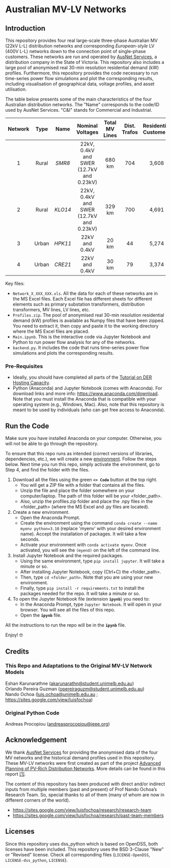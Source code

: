 # Australian MV-LV Networks

## Introduction

This repository provides four real large-scale three-phase Australian MV (22kV L-L) distribution networks and corresponding _European-style_ LV (400V L-L) networks down to the connection point of single-phase customers. These networks are run and operated by [AusNet Services](https://www.ausnetservices.com.au/), a distribution company in the State of Victoria. This repository also includes a large pool of anonymised real 30-min resolution residential demand (kW) profiles. Furthermore, this repository provides the code necessary to run time-series power flow simulations and plot the corresponding results, including visualisation of geographical data, voltage profiles, and asset utilisation.

The table below presents some of the main characteristics of the four Australian distribution networks. The "Name" corresponds to the code/ID used by AusNet Services. "C&I" stands for Commercial and Industrial. 

| Network | Type | Name | Nominal Voltages | Total MV Lines | Dist. Trafos | Residential Customers | C&I Customers |
| :---: | :---: | :---: | :---: | :---: | :---: | :---: | :---: |
| 1 | Rural | _SMR8_ | 22kV, 0.4kV and SWER (12.7kV and 0.23kV) | 680 km | 704 | 3,608 | 61 |
| 2 | Rural | _KLO14_ | 22kV, 0.4kV and SWER (12.7kV and 0.23kV) | 329 km | 700 | 4,691 | 24 |
| 3 | Urban | _HPK11_ | 22kV and 0.4kV | 20 km | 44 | 5,274 | 1 |
| 4 | Urban | _CRE21_ | 22kV and 0.4kV | 30 km | 79 | 3,374 | 9 |

Key files:
- `Network_X_XXX_XXX.xls`. All the data for each of these networks are in the MS Excel files. Each Excel file has different sheets for different elements such as primary substation transformers, distribution transformers, MV lines, LV lines, etc.
- `Profiles.zip`. The pool of anonymised real 30-min resolution residential demand (kW) profiles is available as Numpy files that have been zipped. You need to extract it, then copy and paste it to the working directory where the MS Excel files are placed.
- `Main.ipynb`. This is the interactive code via Jupyter Notebook and Python to run power flow analysis for any of the networks.
- `backend.py`. It includes the code that runs time-series power flow simulations and plots the corresponding results.

### Pre-Requisites
- Ideally, you should have completed all parts of the [Tutorial on DER Hosting Capacity](https://github.com/Team-Nando#1-tutorial-on-der-hosting-capacity).
- Python (Anaconda) and Jupyter Notebook (comes with Anaconda). For download links and more info: https://www.anaconda.com/download. Note that you must install the Anaconda that is compatible with your operating system (e.g., Windows, Mac). Also, note that this repository is meant to be used by individuals (who can get free access to Anaconda).

## Run the Code
Make sure you have installed Anaconda on your computer. Otherwise, you will not be able to go through the repository.

To ensure that this repo runs as intended (correct versions of libraries, dependencies, etc.), we will create a new [environment](https://conda.io/projects/conda/en/latest/user-guide/tasks/manage-environments.html). Follow the steps below. Next time you run this repo, simply activate the environment, go to Step 4, and find the folder with the files.

1. Download all the files using the green **`<> Code`** button at the top right.
   - You will get a ZIP file with a folder that contains all the files.
   - Unzip the file and place the folder somewhere on your computer/laptop. The path of this folder will be your <folder_path>.
   - Also, unzip the profiles.zip folder and place the .npy files in the <folder_path> (where the MS Excel and .py files are located).
2. Create a new environment.
   - Open the Anaconda Prompt. 
   - Create the environment using the command `conda create --name myenv python=3.10` (replace 'myenv' with your desired environment name). Accept the installation of packages. It will take a few seconds.
   - Activate your environment with `conda activate myenv`. Once activated, you will see the `(myend)` on the left of the command line.
3. Install Jupyter Notebook and the required packages.
   - Using the same environment, type `pip install jupyter`. It will take a minute or so. 
   - After installing Jupyter Notebook, copy (Ctrl+C) the <folder_path>.
   - Then, type `cd <folder_path>`. Note that you are using your new environment.
   - Finally, type `pip install -r requirements.txt` to install the packages needed for the repo. It will take a minute or so.
4. To open the Jupyter Notebook file (extension **`ipynb`**) you need to:
   - In the Anaconda Prompt, type `Jupyter Notebook`. It will open in your browser. You will see all the files of this repo.
   - Open the **`ipynb`** file.

All the instructions to run the repo will be in the **`ipynb`** file.

Enjoy! 🤓

## Credits
### This Repo and Adaptations to the Original MV-LV Network Models
Eshan Karunarathne (akarunarathn@student.unimelb.edu.au)  
Orlando Pereira Guzman (opereiraguzm@student.unimelb.edu.au)  
Nando Ochoa (luis.ochoa@unimelb.edu.au ; https://sites.google.com/view/luisfochoa)

### Original Python Code
Andreas Procopiou (andreasprocopiou@ieee.org)

## Acknowledgement

We thank [AusNet Services](https://www.ausnetservices.com.au/) for providing the anonymised data of the four MV networks and the historical demand profiles used in this repository. These MV-LV networks were first created as part of the project [Advanced Planning of PV-Rich Distribution Networks](https://electrical.eng.unimelb.edu.au/power-energy/projects/pv-rich-distribution-networks). More details can be found in this report [[1]](https://www.researchgate.net/publication/334458042_Deliverable_1_HV-LV_modelling_of_selected_HV_feeders).

The content of this repository has been produced with direct and/or indirect inputs from multiple members (past and present) of Prof Nando Ochoa’s Research Team. So, special thanks to all of them (many of whom are now in different corners of the world).

* https://sites.google.com/view/luisfochoa/research/research-team
* https://sites.google.com/view/luisfochoa/research/past-team-members

## Licenses

Since this repository uses dss_python which is based on OpenDSS, both licenses have been included. This repository uses the BSD 3-Clause "New" or "Revised" license. Check all corresponding files (`LICENSE-OpenDSS`, `LICENSE-dss_python`, `LICENSE`).
